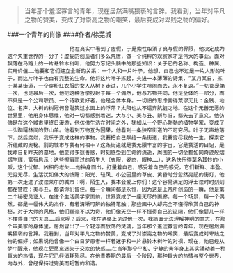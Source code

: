 > 当年那个羞涩寡言的青年，现在居然满嘴猥亵的言辞。我看到，当年对平凡之物的赞美，变成了对崇高之物的嘲笑，最后变成对卑贱之物的偏好。

###一个青年的肖像
####作者/徐芜城

						他在真实中看到了虚假，于是索性取消了真与假的界限，他决定成为这个失重世界的一分子：虚妄的创造者们多么荒唐，做一个纯粹的观赏家才是伟大的事业。面对飘落在马路上的一片悬铃木树叶，他努力忘记头脑中的那些知识：关于它的名称、构造、种属、实用价值……他要和它们建立全新的关系：一个人和一片叶子，他想，自己也不过是一片人形的叶子，而这片叶子也自有完整的生命。他将这片叶子拣起，夹进一本薄薄的诗集，“某月某日，拣于某某街道，一个穿粉红衣服的女人从树下走过，几个小学生喧闹而去，永不复返。”一切都是第一次，也是最后一次，他把这种哲学投射于每一个偶然，他与万物共同，他是全体的一部分，而不只是一个公司职员、一个诗歌爱好者，他是全体本身。一切旧的思虑变得荒谬无比：金钱、地位、名声，大树的树冠何曾耻笑过水面上的浮萍？太阳也从不遗弃肮脏之地。在这个无善无恶的世界里，他用身体思维，他对一切都感到着迷，大与小、美与丑、新与旧，都失去了意义。他仿佛是在这个城市里终日漫游，他仿佛生活在时间之外，犹如从一个野心勃勃的植物学家，变成了一头踟躇林间的野山羊。他看到万物互为因果，他看到一条狭窄街道的不可穷尽。叶子无声地落下，然后腐烂，我乐于变成这样的事物。我要把自己献给一条街道，我要穷尽我的一生，探索它所蕴藏的奥秘。别的城市与我有何相干？这条街道就是我无限丰富的宇宙，它是我活的日记，是我昨日复昨天的墓地。他变得多愁善感，时刻感受到生命的流逝，周围的一切全都如同奇迹般熠熠生辉，富有启示：这些擦肩而过的陌生人（衣服，姿态，眼神……），这名快乐得莫名其妙的小贩，这个忧郁、凶相的老头……他抽身而出，打量着自己，感受着自己的感受，它们新鲜、丰盈、无穷无尽。生活犹如伟大的馈赠：阳光、轻风、小公园里的草皮、黄昏时分忽然亮起的街灯，他第一次走进了波德莱尔的城市：啊，陌生人，我本会爱上你们！这个容易满足的浮士德时时刻刻都在赞叹：美与丑，都请你们留住。每一个瞬间都是永恒，因为这是上帝所创造的一瞬，他是第二个秘密见证人。在这个生活美学家面前，世界变成了一座无尽的画廊，每一个场景，每一个偶然，都是一幅伟大的杰作，有着清晰可辨的独特笔触；那些画中人却完全不懂得欣赏自己的神秘，对于大师的风格，他们丝毫不以为奇，他们像天空一样不懂得自己的辽阔，他们像婴儿一样不懂得自己的天真……后来呢？后来，我在酒桌上见过他一次，我简直无法理解神明的意志，在那个审美家的身体里，居然冒出了一个轻浮而放荡的灵魂，当年那个羞涩寡言的青年，现在居然满嘴猥亵的言辞。我看到，当年对平凡之物的赞美，变成了对崇高之物的嘲笑，最后变成对卑贱之物的偏好；如果说他曾像一个白日梦患者一样着迷于和一片悬铃木树叶的对视，现在，他已经从梦中醒来，他现在更愿意迷失于交欢的快感……在当年那个平和、宁静的青年身上其实涌动着一种巨大的热情，现在它已经消耗殆尽。在他青春期的最后一个阶段，那种巨大的热情与整个世界，内与外，曾经保持过完美而短暂的和谐。 